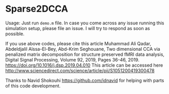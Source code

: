 # Sparse2DCCA

Usage: 
Just run `demo.m` file. In case you come across any issue running this simulation setup, please file an issue. I will try to respond as soon as possible. 


If you use above codes, please cite this article 
Muhammad Ali Qadar, Abdeldjalil Aïssa-El-Bey, Abd-Krim Seghouane, Two dimensional CCA via penalized matrix decomposition for structure preserved fMRI data analysis, Digital Signal Processing, Volume 92, 2019, Pages 36-46, 2019.  https://doi.org/10.1016/j.dsp.2019.04.010
This article can be accessed here 
http://www.sciencedirect.com/science/article/pii/S1051200419300478

Thanks to Navid Shokouhi https://github.com/idnavid for helping with parts of this code development.
